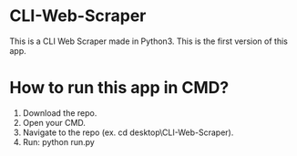 # CLI-Web-Scraper

This is a CLI Web Scraper made in Python3. This is the first version of this app.

# How to run this app in CMD?

1. Download the repo.
2. Open your CMD.
3. Navigate to the repo (ex. cd desktop\CLI-Web-Scraper).
4. Run: python run.py

